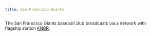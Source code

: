 ```yaml
---
title: San Francisco Giants
---
```

The San Francisco Giants baseball club broadcasts via a network
with flagship station [KNBR].

[KNBR]:http:/radio/am-broadcast/knbr/
